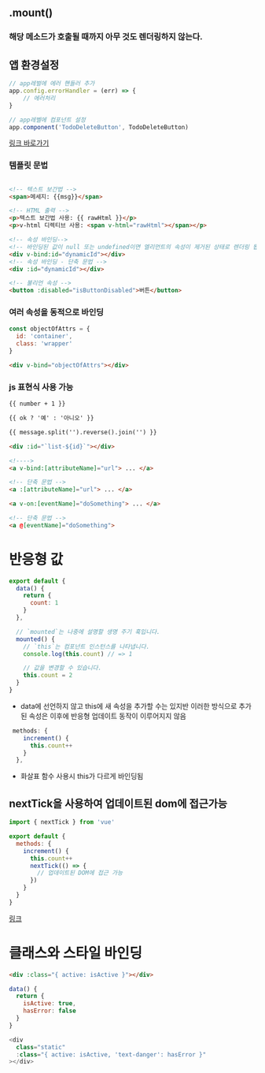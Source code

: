 ## .mount()
### 해당 메소드가 호출될 때까지 아무 것도 렌더링하지 않는다.

## 앱 환경설정
```js
// app레벌에 에러 핸들러 추가 
app.config.errorHandler = (err) => {
    // 에러처리
}

// app레벨에 컴포넌트 설정
app.component('TodoDeleteButton', TodoDeleteButton)

```
[링크 바로가기](https://v3-docs.vuejs-korea.org/guide/essentials/application.html#app-configurations)

### 템플릿 문법

```html

<!-- 텍스트 보간법 -->
<span>메세지: {{msg}}</span>

<!-- HTML 출력 -->
<p>텍스트 보간법 사용: {{ rawHtml }}</p>
<p>v-html 디렉티브 사용: <span v-html="rawHtml"></span></p>

<!-- 속성 바인딩-->
<!-- 바인딩된 값이 null 또는 undefined이면 엘리먼트의 속성이 제거된 상태로 렌더링 됩니다. -->
<div v-bind:id="dynamicId"></div>
<!-- 속성 바인딩 - 단축 문법 -->
<div :id="dynamicId"></div>

<!-- 불리언 속성 -->
<button :disabled="isButtonDisabled">버튼</button>
```
### 여러 속성을 동적으로 바인딩
```js
const objectOfAttrs = {
  id: 'container',
  class: 'wrapper'
}
```

```html 
<div v-bind="objectOfAttrs"></div>
```

### js 표현식 사용 가능
```html
{{ number + 1 }}

{{ ok ? '예' : '아니오' }}

{{ message.split('').reverse().join('') }}

<div :id="`list-${id}`"></div>
```

```html
<!---->
<a v-bind:[attributeName]="url"> ... </a>

<!-- 단축 문법 -->
<a :[attributeName]="url"> ... </a>

<a v-on:[eventName]="doSomething"> ... </a>

<!-- 단축 문법 -->
<a @[eventName]="doSomething">
```

# 반응형 값
```js
export default {
  data() {
    return {
      count: 1
    }
  },

  // `mounted`는 나중에 설명할 생명 주기 훅입니다.
  mounted() {
    // `this`는 컴포넌트 인스턴스를 나타냅니다.
    console.log(this.count) // => 1

    // 값을 변경할 수 있습니다.
    this.count = 2
  }
}

```

- data에 선언하지 않고 this에 새 속성을 추가할 수는 있지반 이러한 방식으로 추가된 속성은 이후에 반응형 업데이트 동작이 이루어지지 않음

```js
 methods: {
    increment() {
      this.count++
    }
  },
```
- 화살표 함수 사용시 this가 다르게 바인딩됨


## nextTick을 사용하여 업데이트된 dom에 접근가능
```js
import { nextTick } from 'vue'

export default {
  methods: {
    increment() {
      this.count++
      nextTick(() => {
        // 업데이트된 DOM에 접근 가능
      })
    }
  }
}
```

[링크](https://v3-docs.vuejs-korea.org/guide/essentials/reactivity-fundamentals.html#declaring-methods)

# 클래스와 스타일 바인딩

```html 
<div :class="{ active: isActive }"></div>
```
```js 
data() {
  return {
    isActive: true,
    hasError: false
  }
}

<div
  class="static"
  :class="{ active: isActive, 'text-danger': hasError }"
></div>
```